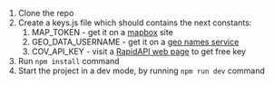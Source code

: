 <ol>
    <li>Clone the repo</li>
    <li>Create a keys.js file which should contains the next constants:
    <!-- @todo add keys.js structure -->
        <ol>
            <li>MAP_TOKEN - get it on a <a href='https://mapbox.com'>mapbox</a> site</li>
            <li>GEO_DATA_USERNAME - get it on a <a href='http://api.geonames.org'>geo names service</a></li>
            <li>COV_API_KEY - visit a <a href='https://rapidapi.com/api-sports/api/covid-193'>RapidAPI web page</a> to get free key</li>
        </ol>
    </li>
    <li>Run <code>npm install</code> command</li>
    <li>Start the project in a dev mode, by running <code>npm run dev</code> command</li>
</ol>